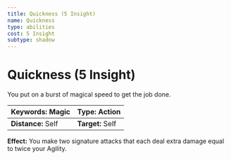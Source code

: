 ```yaml
---
title: Quickness (5 Insight)
name: Quickness
type: abilities
cost: 5 Insight
subtype: shadow
---
```


# Quickness (5 Insight)

You put on a burst of magical speed to get the job done.

| **Keywords:** Magic | **Type:** Action |
| :------------------ | :--------------- |
| **Distance:** Self  | **Target:** Self |

**Effect:** You make two signature attacks that each deal extra damage equal to twice your Agility.
